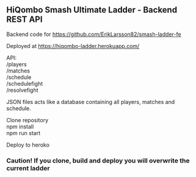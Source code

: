 ## HiQombo Smash Ultimate Ladder - Backend REST API<br />

Backend code for https://github.com/ErikLarsson82/smash-ladder-fe<br />

Deployed at https://hiqombo-ladder.herokuapp.com/<br />

API:<br />
/players<br />
/matches<br />
/schedule<br />
/schedulefight<br />
/resolvefight<br />

JSON files acts like a database containing all players, matches and schedule.<br />

Clone repository<br />
npm install<br />
npm run start<br />

Deploy to heroko<br />

### Caution! If you clone, build and deploy you will overwrite the current ladder
